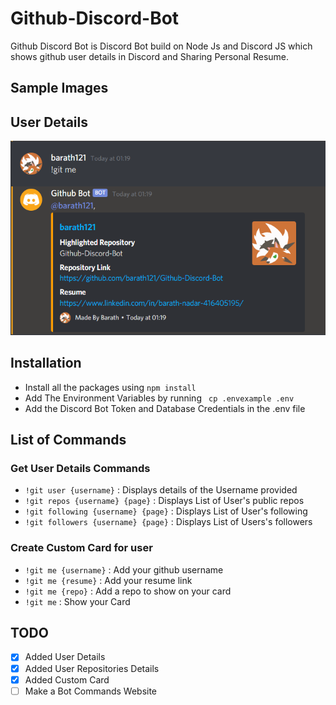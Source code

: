 ﻿# Github-Discord-Bot
Github Discord Bot is Discord Bot build on Node Js and Discord JS which shows github user details in Discord and Sharing Personal Resume.
## Sample Images
## User Details
![me](/images/me.PNG)
## Installation
- Install all the packages using
``` npm install ```
- Add The Environment Variables by running 
``` cp .envexample .env```
- Add the Discord Bot Token and Database Credentials in the .env file
## List of Commands
### Get User Details Commands
- ```!git user {username}``` : Displays details of the Username provided
- ```!git repos {username} {page}``` : Displays List of User's public repos
- ```!git following {username} {page}``` : Displays List of User's following 
- ```!git followers {username} {page}``` : Displays List of Users's followers
### Create Custom Card for user
- ```!git me {username}``` : Add your github username
- ```!git me {resume}``` : Add your resume link
- ```!git me {repo}``` : Add a repo to show on your card
- ```!git me``` : Show your Card
## TODO
- [x] Added User Details
- [x] Added User Repositories Details
- [x] Added Custom Card
- [ ] Make a Bot Commands Website